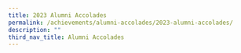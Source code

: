 ```yaml
---
title: 2023 Alumni Accolades
permalink: /achievements/alumni-accolades/2023-alumni-accolades/
description: ""
third_nav_title: Alumni Accolades
---
```

